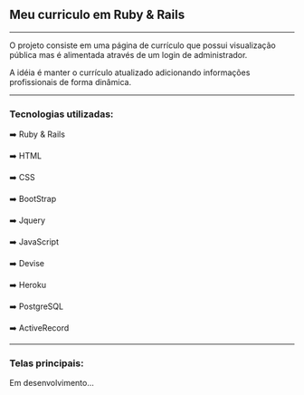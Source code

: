 ## Meu curriculo em Ruby & Rails
<hr>

O projeto consiste em uma página de currículo que possui visualização pública mas é alimentada através de um login de administrador. 

A idéia é manter o currículo atualizado adicionando informações profissionais de forma dinâmica.

<hr>

### Tecnologias utilizadas:

➡️ Ruby & Rails

➡️ HTML

➡️ CSS

➡️ BootStrap

➡️ Jquery

➡️ JavaScript

➡️ Devise

➡️ Heroku

➡️ PostgreSQL

➡️ ActiveRecord
<hr>

### Telas principais: 
Em desenvolvimento...
